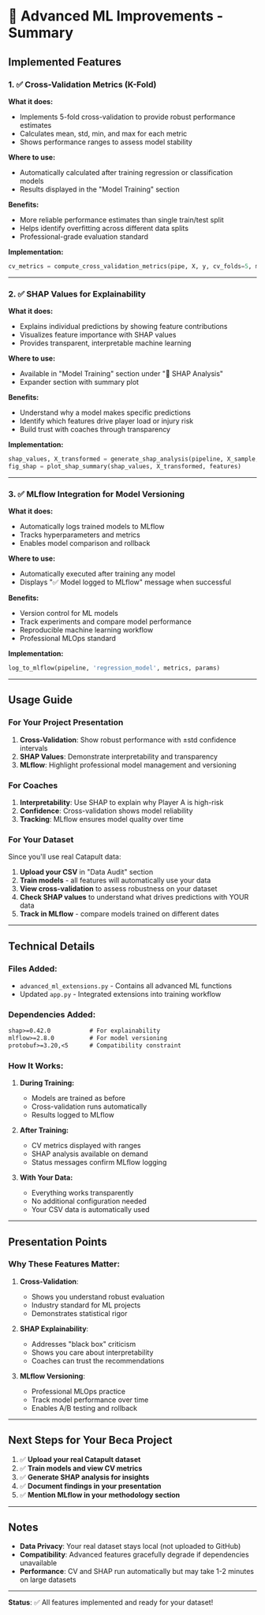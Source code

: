# 🚀 Advanced ML Improvements - Summary

## Implemented Features

### 1. ✅ Cross-Validation Metrics (K-Fold)

**What it does:**
- Implements 5-fold cross-validation to provide robust performance estimates
- Calculates mean, std, min, and max for each metric
- Shows performance ranges to assess model stability

**Where to use:**
- Automatically calculated after training regression or classification models
- Results displayed in the "Model Training" section

**Benefits:**
- More reliable performance estimates than single train/test split
- Helps identify overfitting across different data splits
- Professional-grade evaluation standard

**Implementation:**
```python
cv_metrics = compute_cross_validation_metrics(pipe, X, y, cv_folds=5, model_type='regression')
```

---

### 2. ✅ SHAP Values for Explainability

**What it does:**
- Explains individual predictions by showing feature contributions
- Visualizes feature importance with SHAP values
- Provides transparent, interpretable machine learning

**Where to use:**
- Available in "Model Training" section under "🔬 SHAP Analysis"
- Expander section with summary plot

**Benefits:**
- Understand why a model makes specific predictions
- Identify which features drive player load or injury risk
- Build trust with coaches through transparency

**Implementation:**
```python
shap_values, X_transformed = generate_shap_analysis(pipeline, X_sample, features)
fig_shap = plot_shap_summary(shap_values, X_transformed, features)
```

---

### 3. ✅ MLflow Integration for Model Versioning

**What it does:**
- Automatically logs trained models to MLflow
- Tracks hyperparameters and metrics
- Enables model comparison and rollback

**Where to use:**
- Automatically executed after training any model
- Displays "✅ Model logged to MLflow" message when successful

**Benefits:**
- Version control for ML models
- Track experiments and compare model performance
- Reproducible machine learning workflow
- Professional MLOps standard

**Implementation:**
```python
log_to_mlflow(pipeline, 'regression_model', metrics, params)
```

---

## Usage Guide

### For Your Project Presentation

1. **Cross-Validation**: Show robust performance with ±std confidence intervals
2. **SHAP Values**: Demonstrate interpretability and transparency
3. **MLflow**: Highlight professional model management and versioning

### For Coaches

1. **Interpretability**: Use SHAP to explain why Player A is high-risk
2. **Confidence**: Cross-validation shows model reliability
3. **Tracking**: MLflow ensures model quality over time

### For Your Dataset

Since you'll use real Catapult data:

1. **Upload your CSV** in "Data Audit" section
2. **Train models** - all features will automatically use your data
3. **View cross-validation** to assess robustness on your dataset
4. **Check SHAP values** to understand what drives predictions with YOUR data
5. **Track in MLflow** - compare models trained on different dates

---

## Technical Details

### Files Added:
- `advanced_ml_extensions.py` - Contains all advanced ML functions
- Updated `app.py` - Integrated extensions into training workflow

### Dependencies Added:
```txt
shap>=0.42.0           # For explainability
mlflow>=2.8.0          # For model versioning
protobuf>=3.20,<5      # Compatibility constraint
```

### How It Works:

1. **During Training:**
   - Models are trained as before
   - Cross-validation runs automatically
   - Results logged to MLflow

2. **After Training:**
   - CV metrics displayed with ranges
   - SHAP analysis available on demand
   - Status messages confirm MLflow logging

3. **With Your Data:**
   - Everything works transparently
   - No additional configuration needed
   - Your CSV data is automatically used

---

## Presentation Points

### Why These Features Matter:

1. **Cross-Validation**: 
   - Shows you understand robust evaluation
   - Industry standard for ML projects
   - Demonstrates statistical rigor

2. **SHAP Explainability**:
   - Addresses "black box" criticism
   - Shows you care about interpretability
   - Coaches can trust the recommendations

3. **MLflow Versioning**:
   - Professional MLOps practice
   - Track model performance over time
   - Enables A/B testing and rollback

---

## Next Steps for Your Beca Project

1. ✅ **Upload your real Catapult dataset**
2. ✅ **Train models and view CV metrics**
3. ✅ **Generate SHAP analysis for insights**
4. ✅ **Document findings in your presentation**
5. ✅ **Mention MLflow in your methodology section**

---

## Notes

- **Data Privacy**: Your real dataset stays local (not uploaded to GitHub)
- **Compatibility**: Advanced features gracefully degrade if dependencies unavailable
- **Performance**: CV and SHAP run automatically but may take 1-2 minutes on large datasets

---

**Status**: ✅ All features implemented and ready for your dataset!

